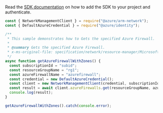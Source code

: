 Read the [SDK documentation](https://github.com/Azure/azure-sdk-for-js/blob/%40azure%2Farm-network_27.0.0/sdk/network/arm-network/README.md) on how to add the SDK to your project and authenticate.

```javascript
const { NetworkManagementClient } = require("@azure/arm-network");
const { DefaultAzureCredential } = require("@azure/identity");

/**
 * This sample demonstrates how to Gets the specified Azure Firewall.
 *
 * @summary Gets the specified Azure Firewall.
 * x-ms-original-file: specification/network/resource-manager/Microsoft.Network/stable/2021-05-01/examples/AzureFirewallGetWithZones.json
 */
async function getAzureFirewallWithZones() {
  const subscriptionId = "subid";
  const resourceGroupName = "rg1";
  const azureFirewallName = "azurefirewall";
  const credential = new DefaultAzureCredential();
  const client = new NetworkManagementClient(credential, subscriptionId);
  const result = await client.azureFirewalls.get(resourceGroupName, azureFirewallName);
  console.log(result);
}

getAzureFirewallWithZones().catch(console.error);
```

